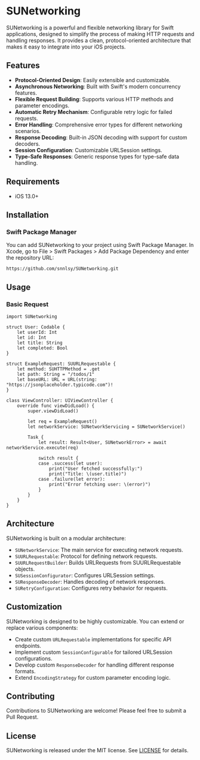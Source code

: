 # SUNetworking

SUNetworking is a powerful and flexible networking library for Swift applications, designed to simplify the process of making HTTP requests and handling responses. It provides a clean, protocol-oriented architecture that makes it easy to integrate into your iOS projects.

## Features

*   **Protocol-Oriented Design**: Easily extensible and customizable.
*   **Asynchronous Networking**: Built with Swift's modern concurrency features.
*   **Flexible Request Building**: Supports various HTTP methods and parameter encodings.
*   **Automatic Retry Mechanism**: Configurable retry logic for failed requests.
*   **Error Handling**: Comprehensive error types for different networking scenarios.
*   **Response Decoding**: Built-in JSON decoding with support for custom decoders.
*   **Session Configuration**: Customizable URLSession settings.
*   **Type-Safe Responses**: Generic response types for type-safe data handling.

## Requirements

*   iOS 13.0+

## Installation

### Swift Package Manager

You can add SUNetworking to your project using Swift Package Manager. In Xcode, go to File > Swift Packages > Add Package Dependency and enter the repository URL:

```
https://github.com/snnlsy/SUNetworking.git
```

## Usage

### Basic Request

```
import SUNetworking

struct User: Codable {
    let userId: Int
    let id: Int
    let title: String
    let completed: Bool
}

struct ExampleRequest: SUURLRequestable {
    let method: SUHTTPMethod = .get
    let path: String = "/todos/1"
    let baseURL: URL = URL(string: "https://jsonplaceholder.typicode.com")!
}

class ViewController: UIViewController {
    override func viewDidLoad() {
        super.viewDidLoad()
        
        let req = ExampleRequest()
        let networkService: SUNetworkServicing = SUNetworkService()
        
        Task {
            let result: Result<User, SUNetworkError> = await networkService.execute(req)
            
            switch result {
            case .success(let user):
                print("User fetched successfully:")
                print("Title: \(user.title)")
            case .failure(let error):
                print("Error fetching user: \(error)")
            }
        }
    }
}

```

## Architecture

SUNetworking is built on a modular architecture:

*   `SUNetworkService`: The main service for executing network requests.
*   `SUURLRequestable`: Protocol for defining network requests.
*   `SUURLRequestBuilder`: Builds URLRequests from SUURLRequestable objects.
*   `SUSessionConfigurator`: Configures URLSession settings.
*   `SUResponseDecoder`: Handles decoding of network responses.
*   `SURetryConfiguration`: Configures retry behavior for requests.

## Customization

SUNetworking is designed to be highly customizable. You can extend or replace various components:

*   Create custom `URLRequestable` implementations for specific API endpoints.
*   Implement custom `SessionConfigurable` for tailored URLSession configurations.
*   Develop custom `ResponseDecoder` for handling different response formats.
*   Extend `EncodingStrategy` for custom parameter encoding logic.

## Contributing

Contributions to SUNetworking are welcome! Please feel free to submit a Pull Request.

## License

SUNetworking is released under the MIT license. See [LICENSE](LICENSE) for details.
